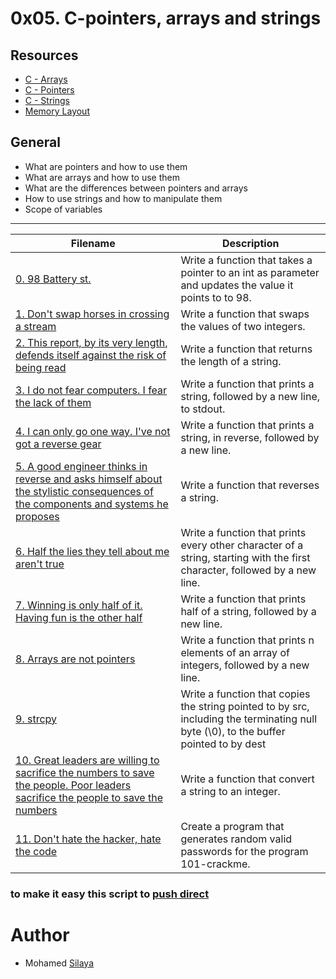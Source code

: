 # 0x05. C-pointers, arrays and strings
## Resources
- [C - Arrays](https://intranet.alxswe.com/rltoken/PVi2XMuApOK3jfhsoqsyXw)
- [C - Pointers](https://intranet.alxswe.com/rltoken/oyHybzYBeFiLUMALpb_usA)
- [C - Strings](https://intranet.alxswe.com/rltoken/sUeh9qDyW9pePOfJIpx_Bw)
- [Memory Layout](https://intranet.alxswe.com/rltoken/0k6CD2ZMzSFOMUxMOBiAlQ)

## General
- What are pointers and how to use them
- What are arrays and how to use them
- What are the differences between pointers and arrays
- How to use strings and how to manipulate them
- Scope of variables

----
|Filename |Description|
|-----|-----|
|[0. 98 Battery st.](https://github.com/Mohamed-Silaya/alx-low_level_programming/blob/main/0x05-pointers_arrays_strings/0-reset_to_98.c)|Write a function that takes a pointer to an int as parameter and updates the value it points to to 98.|
|[1. Don't swap horses in crossing a stream](https://github.com/Mohamed-Silaya/alx-low_level_programming/blob/main/0x05-pointers_arrays_strings/1-swap.c)|Write a function that swaps the values of two integers.|
|[2. This report, by its very length, defends itself against the risk of being read](https://github.com/Mohamed-Silaya/alx-low_level_programming/blob/main/0x05-pointers_arrays_strings/2-strlen.c)|Write a function that returns the length of a string.|
|[3. I do not fear computers. I fear the lack of them](https://github.com/Mohamed-Silaya/alx-low_level_programming/blob/main/0x05-pointers_arrays_strings/3-puts.c)|Write a function that prints a string, followed by a new line, to stdout.|
|[4. I can only go one way. I've not got a reverse gear](https://github.com/Mohamed-Silaya/alx-low_level_programming/blob/main/0x05-pointers_arrays_strings/4-print_rev.c)|Write a function that prints a string, in reverse, followed by a new line.|
|[5. A good engineer thinks in reverse and asks himself about the stylistic consequences of the components and systems he proposes](https://github.com/Mohamed-Silaya/alx-low_level_programming/blob/main/0x05-pointers_arrays_strings/5-rev_string.c)|Write a function that reverses a string.|
|[6. Half the lies they tell about me aren't true](https://github.com/Mohamed-Silaya/alx-low_level_programming/blob/main/0x05-pointers_arrays_strings/6-puts2.c)|Write a function that prints every other character of a string, starting with the first character, followed by a new line.|
|[7. Winning is only half of it. Having fun is the other half](https://github.com/Mohamed-Silaya/alx-low_level_programming/blob/main/0x05-pointers_arrays_strings/7-puts_half.c)|Write a function that prints half of a string, followed by a new line.|
|[8. Arrays are not pointers](https://github.com/Mohamed-Silaya/alx-low_level_programming/blob/main/0x05-pointers_arrays_strings/8-print_array.c)|Write a function that prints n elements of an array of integers, followed by a new line.|
|[9. strcpy](https://github.com/Mohamed-Silaya/alx-low_level_programming/blob/main/0x05-pointers_arrays_strings/9-strcpy.c)|Write a function that copies the string pointed to by src, including the terminating null byte (\0), to the buffer pointed to by dest|
|[10. Great leaders are willing to sacrifice the numbers to save the people. Poor leaders sacrifice the people to save the numbers](https://github.com/Mohamed-Silaya/alx-low_level_programming/blob/main/0x05-pointers_arrays_strings/100-atoi.c)|Write a function that convert a string to an integer.|
|[11. Don't hate the hacker, hate the code](https://github.com/Mohamed-Silaya/alx-low_level_programming/blob/main/0x05-pointers_arrays_strings/101-keygen.c)|Create a program that generates random valid passwords for the program 101-crackme.|

### to make it easy this script to [push direct](https://github.com/Mohamed-Silaya/alx-low_level_programming/blob/main/0x01-variables_if_else_while/555-giit)
# Author
- Mohamed [Silaya](https://github.com/Mohamed-Silaya)
